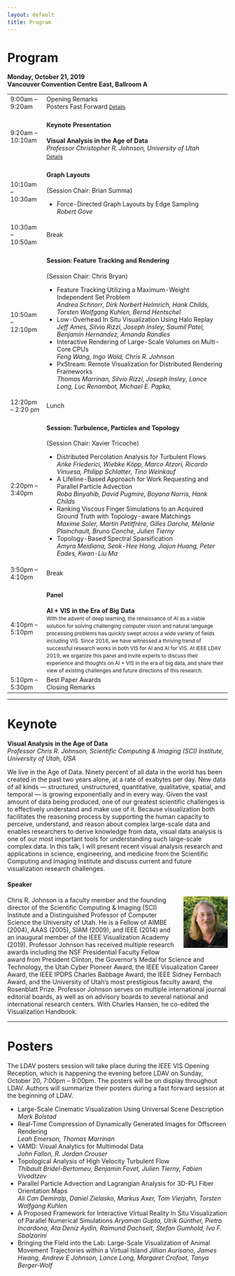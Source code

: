 ```yaml
---
layout: default
title: Program
---
```


# Program

**Monday, October 21, 2019**  
**Vancouver Convention Centre East, Ballroom A**

<table class="program">
  <tr>
    <td>9:00am &ndash; 9:20am</td>
    <td>
      Opening Remarks<br/>
      Posters Fast Forward
	  <a style="font-size: smaller;" href="#posters">Details</a>
    </td>
  </tr>
  <tr>
    <td>9:20am &ndash; 10:10am</td>
    <td>
      <h4>Keynote Presentation</h4>
      <b>Visual Analysis in the Age of Data</b><br/>
      <i>Professor Christopher R. Johnson, University of Utah</i>
      <a style="font-size: smaller; display: block; margin-top: .5em;" href="#keynote">Details</a>
    </td>
  </tr>
  <tr>
    <td>10:10am &ndash; 10:30am</td>
    <td>
      <h4>Graph Layouts</h4>
      (Session Chair: Brian Summa)
      <ul>
        <li>
          Force-Directed Graph Layouts by Edge Sampling<br/>
          <i>Robert Gove</i>
        </li>
      </ul>
    </td>
  </tr>
  <tr>
    <td>10:30am &ndash; 10:50am</td>
    <td>Break</td>
  </tr>
  <tr>
    <td>10:50am &ndash; 12:10pm</td>
	<td>
	  <h4>Session: Feature Tracking and Rendering</h4>
	  (Session Chair: Chris Bryan)
	  <ul>
	    <li>
		  Feature Tracking Utilizing a Maximum-Weight Independent Set Problem<br/>
          <i>Andrea Schnorr, Dirk Norbert Helmrich, Hank Childs, Torsten Wolfgang Kuhlen, Bernd Hentschel</i>
        </li>
	    <li>
		  Low-Overhead In Situ Visualization Using Halo Replay <br/>
          <i>Jeff Ames, Silvio Rizzi, Joseph Insley, Saumil Patel, Benjamín Hernández, Amanda Randles</i>
        </li>
	    <li>
		  Interactive Rendering of Large-Scale Volumes on Multi-Core CPUs<br/>
          <i>Feng Wang, Ingo Wald, Chris R. Johnson</i>
		</li>
	    <li>
		  PxStream: Remote Visualization for Distributed Rendering Frameworks<br/>
          <i>Thomas Marrinan, Silvio Rizzi, Joseph Insley, Lance Long, Luc Renambot, Michael E. Papka, </i>
		</li>
	  </ul>
	</td>
  </tr>
  <tr>
    <td>12:20pm &ndash; 2:20 pm</td>
    <td>Lunch</td>
  </tr>
  <tr>
    <td>2:20pm &ndash; 3:40pm</td>
	<td>
	  <h4>Session: Turbulence, Particles and Topology</h4>
	  (Session Chair: Xavier Tricoche)
	  <ul>
	    <li>
		  Distributed Percolation Analysis for Turbulent Flows<br/>
          <i>Anke Friederici, Wiebke Köpp, Marco Atzori, Ricardo Vinuesa, Philipp Schlatter, Tino Weinkauf</i>
        </li>
	    <li>
		  A Lifeline-Based Approach for Work Requesting and Parallel Particle Advection<br/>
          <i>Roba Binyahib, David Pugmire, Boyana Norris, Hank Childs</i>
        </li>
	    <li>
		  Ranking Viscous Finger Simulations to an Acquired Ground Truth with Topology-aware Matchings<br/>
          <i>Maxime Soler, Martin Petitfrère, Gilles Darche, Mélanie Plainchault, Bruno Conche, Julien Tierny</i>
		</li>
	    <li>
		  Topology-Based Spectral Sparsification<br/>
          <i>Amyra Meidiana, Seok-Hee Hong, Jiajun Huang, Peter Eades, Kwan-Liu Ma</i>
		</li>
	  </ul>
	</td>
  </tr>
  <tr>
    <td>3:50pm &ndash; 4:10pm</td>
	<td>Break</td>
  </tr>
  <tr>
    <td>4:10pm &ndash; 5:10pm</td>
	<td>
	  <h4>Panel</h4>
	  <b>AI + VIS in the Era of Big Data</b><br/>
	  <!--<i>Panelists: </i><br/>-->
	  <small>With the advent of deep learning, the renaissance of AI as a viable solution for solving challenging computer vision and natural language processing problems has quickly swept across a wide variety of fields including VIS. Since 2016, we have witnessed a thriving trend of successful research works in both VIS for AI and AI for VIS. At IEEE LDAV 2019, we organize this panel and invite experts to discuss their experience and thoughts on AI + VIS in the era of big data, and share their view of existing challenges and future directions of this research.</small>
	</td>
  </tr>
  <tr>
    <td>5:10pm &ndash; 5:30pm</td>
	<td>
	  Best Paper Awards<br/>
	  Closing Remarks
	</td>
  </tr>
</table>

---

# Keynote

**Visual Analysis in the Age of Data**<br/>
_Professor Chris R. Johnson, Scientific Computing & Imaging (SCI) Institute, University of Utah, USA_

We live in the Age of Data. Ninety percent of all data in the world has
been created in the past two years alone, at a rate of exabytes per day.
New data of all kinds &mdash; structured, unstructured, quantitative,
qualitative, spatial, and temporal &mdash; is growing exponentially and in every
way. Given the vast amount of data being produced, one of our greatest
scientific challenges is to effectively understand and make use of it.
Because visualization both facilitates the reasoning process by supporting
the human capacity to perceive, understand, and reason about complex
large-scale data and enables researchers to derive knowledge from data,
visual data analysis is one of our most important tools for understanding
such large-scale complex data. In this talk, I will present recent visual
analysis research and applications in science, engineering, and medicine
from the Scientific Computing and Imaging Institute and discuss current and
future visualization research challenges.

#### Speaker

<img style="padding: 0; margin: 0 0 1em 1em; float: right; width: 20%" src="assets/ChrisJohnson.jpg" />
Chris R. Johnson is a faculty member and the founding director of the
Scientific Computing & Imaging (SCI) Institute and a Distinguished
Professor of Computer Science the University of Utah. He is a Fellow of
AIMBE (2004), AAAS (2005), SIAM (2009), and IEEE (2014) and an inaugural
member of the IEEE Visualization Academy (2019). Professor Johnson has
received multiple research awards including the NSF Presidential Faculty
Fellow award from President Clinton, the Governor’s Medal for Science and
Technology, the Utah Cyber Pioneer Award, the IEEE Visualization Career
Award, the IEEE IPDPS Charles Babbage Award, the IEEE Sidney Fernbach
Award, and the University of Utah’s most prestigious faculty award, the
Rosenblatt Prize. Professor Johnson serves on multiple international
journal editorial boards, as well as on advisory boards to several national
and international research centers. With Charles Hansen, he co-edited the
Visualization Handbook.

---

# Posters

The LDAV posters session will take place during the IEEE VIS Opening
Reception, which is happening the evening before LDAV on Sunday, October
20, 7:00pm &ndash; 9:00pm. The posters will be on display throughout LDAV.
Authors will summarize their posters during a fast forward session at the
beginning of LDAV.

  * Large-Scale Cinematic Visualization Using Universal Scene Description  
    _Mark Bolstad_
  * Real-Time Compression of Dynamically Generated Images for Offscreen Rendering  
    _Leah Emerson, Thomas Marrinan_
  * VAMD: Visual Analytics for Multimodal Data  
    _John Fallon, R. Jordan Crouser_
  * Topological Analysis of High Velocity Turbulent Flow  
    _Thibault Bridel-Bertomeu, Benjamin Fovet, Julien Tierny, Fabien Vivodtzev_
  * Parallel Particle Advection and Lagrangian Analysis for 3D-PLI Fiber Orientation Maps  
    _Ali Can Demiralp, Daniel Zielasko, Markus Axer, Tom Vierjahn, Torsten Wolfgang Kuhlen_
  * A Proposed Framework for Interactive Virtual Reality In Situ Visualization of Parallel Numerical Simulations
    _Aryaman Gupta, Ulrik Günther, Pietro Incardona, Ata Deniz Aydin, Raimund Dachselt, Stefan Gumhold, Ivo F. Sbalzarini_
  * Bringing the Field into the Lab: Large-Scale Visualization of Animal Movement Trajectories within a Virtual Island
    _Jillian Aurisano, James Hwang, Andrew E Johnson, Lance Long, Margaret Crofoot, Tanya Berger-Wolf_
